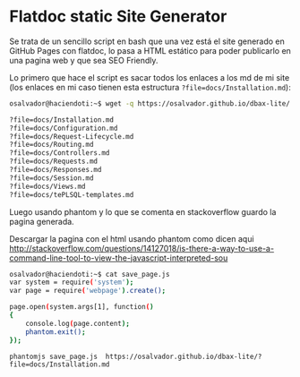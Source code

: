 # Flatdoc static Site Generator

Se trata de un sencillo script en bash que una vez está el site generado en GitHub Pages con flatdoc, lo pasa a HTML estático para poder publicarlo en una pagina web y que sea SEO Friendly. 

Lo primero que hace el script es sacar todos los enlaces a los md de mi site (los enlaces en mi caso tienen esta estructura `?file=docs/Installation.md`): 

```sh
osalvador@haciendoti:~$ wget -q https://osalvador.github.io/dbax-lite/ -O - | tr "\t\r\n'" '   "' |  grep -i -o '<a[^>]\+href[ ]*=[ \t]*"\??[^"]\+"' |  sed -e 's/^.*"\([^"]\+\)".*$/\1/g'

?file=docs/Installation.md
?file=docs/Configuration.md
?file=docs/Request-Lifecycle.md
?file=docs/Routing.md
?file=docs/Controllers.md
?file=docs/Requests.md
?file=docs/Responses.md
?file=docs/Session.md
?file=docs/Views.md
?file=docs/tePLSQL-templates.md

```

Luego usando phantom y lo que se comenta en stackoverflow guardo la pagina generada. 

Descargar la pagina con el html usando phantom como dicen aqui http://stackoverflow.com/questions/14127018/is-there-a-way-to-use-a-command-line-tool-to-view-the-javascript-interpreted-sou

```sh
osalvador@haciendoti:~$ cat save_page.js
var system = require('system');
var page = require('webpage').create();

page.open(system.args[1], function()
{
    console.log(page.content);
    phantom.exit();
});

```


```
phantomjs save_page.js  https://osalvador.github.io/dbax-lite/?file=docs/Installation.md

```

